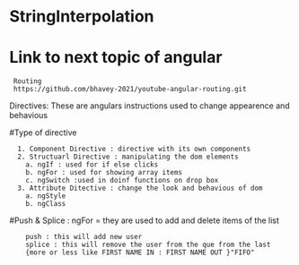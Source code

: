# StringInterpolation

# Link to next topic of angular 

     Routing
     https://github.com/bhavey-2021/youtube-angular-routing.git


Directives: These are angulars instructions used to change appearence and behavious 


#Type of directive 

      1. Component Directive : directive with its own components 
      2. Structuarl Directive : manipulating the dom elements 
        a. ngIf : used for if else clicks 
        b. ngFor : used for showing array items 
        c. ngSwitch :used in doinf functions on drop box 
      3. Attribute Ditective : change the look and behavious of dom
        a. ngStyle 
        b. ngClass

#Push & Splice : ngFor = they are used to add and delete items of the list 

        push : this will add new user 
        splice : this will remove the user from the que from the last 
        {more or less like FIRST NAME IN : FIRST NAME OUT }"FIFO" 











